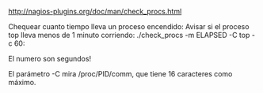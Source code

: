 http://nagios-plugins.org/doc/man/check_procs.html

Chequear cuanto tiempo lleva un proceso encendido:
Avisar si el proceso top lleva menos de 1 minuto corriendo:
./check_procs -m ELAPSED -C top -c 60:

El numero son segundos!



El parámetro -C mira /proc/PID/comm, que tiene 16 caracteres como máximo.

